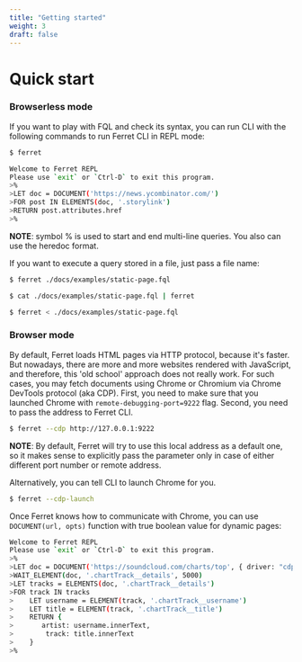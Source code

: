 ```yaml
---
title: "Getting started"
weight: 3
draft: false
---
```


# Quick start
### Browserless mode
If you want to play with FQL and check its syntax, you can run CLI with the following commands to run Ferret CLI in REPL mode:

```bash
$ ferret
```

```bash
Welcome to Ferret REPL
Please use `exit` or `Ctrl-D` to exit this program.
>%
>LET doc = DOCUMENT('https://news.ycombinator.com/')
>FOR post IN ELEMENTS(doc, '.storylink')
>RETURN post.attributes.href
>%
```

**NOTE**: symbol % is used to start and end multi-line queries. You also can use the heredoc format.

If you want to execute a query stored in a file, just pass a file name:

```bash
$ ferret ./docs/examples/static-page.fql
```

```bash
$ cat ./docs/examples/static-page.fql | ferret
```

```bash
$ ferret < ./docs/examples/static-page.fql
```

### Browser mode
By default, Ferret loads HTML pages via HTTP protocol, because it's faster.
But nowadays, there are more and more websites rendered with JavaScript, and therefore, this 'old school' approach does not really work.
For such cases, you may fetch documents using Chrome or Chromium via Chrome DevTools protocol (aka CDP).
First, you need to make sure that you launched Chrome with ``remote-debugging-port=9222`` flag.
Second, you need to pass the address to Ferret CLI.

```bash
$ ferret --cdp http://127.0.0.1:9222
```

**NOTE**: By default, Ferret will try to use this local address as a default one, so it makes sense to explicitly pass the parameter only in case of either different port number or remote address.

Alternatively, you can tell CLI to launch Chrome for you.

```bash
$ ferret --cdp-launch
```

Once Ferret knows how to communicate with Chrome, you can use ``DOCUMENT(url, opts)`` function with true boolean value for dynamic pages:

```bash
Welcome to Ferret REPL
Please use `exit` or `Ctrl-D` to exit this program.
>%
>LET doc = DOCUMENT('https://soundcloud.com/charts/top', { driver: "cdp" })
>WAIT_ELEMENT(doc, '.chartTrack__details', 5000)
>LET tracks = ELEMENTS(doc, '.chartTrack__details')
>FOR track IN tracks
>    LET username = ELEMENT(track, '.chartTrack__username')
>    LET title = ELEMENT(track, '.chartTrack__title')
>    RETURN {
>       artist: username.innerText,
>        track: title.innerText
>    }
>%
```